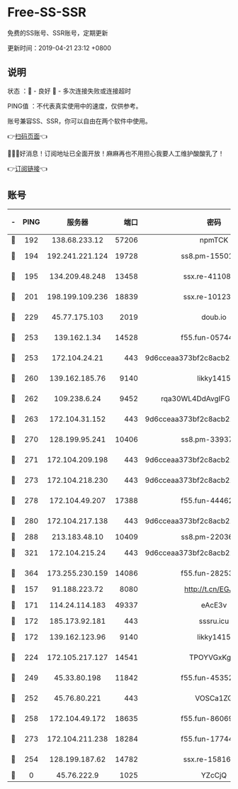 # Free-SS-SSR

免费的SS账号、SSR账号，定期更新

更新时间：2019-04-21 23:12 +0800

## 说明

状态     ：🙂 - 良好 🙁 - 多次连接失败或连接超时

PING值   ：不代表真实使用中的速度，仅供参考。

账号兼容SS、SSR，你可以自由在两个软件中使用。

👉[扫码页面](https://liesauer.github.io/Free-SS-SSR/)👈

🎉🎉🎉好消息！订阅地址已全面开放！麻麻再也不用担心我要人工维护酸酸乳了！

👉[订阅链接](https://www.liesauer.net/yogurt/subscribe?ACCESS_TOKEN=DAYxR3mMaZAsaqUb)👈

## 账号

|-|PING|服务器|端口|密码|加密方式|区域|
|:----:|:----:|:-----:|-----:|:----:|:----:|:----:|
|🙂|192|138.68.233.12|57206|npmTCK|rc4-md5|US|
|🙂|194|192.241.221.124|19728|ss8.pm-15501985|aes-256-cfb|US|
|🙂|195|134.209.48.248|13458|ssx.re-41108917|aes-256-cfb|US|
|🙂|201|198.199.109.236|18839|ssx.re-10123723|aes-256-cfb|US|
|🙂|229|45.77.175.103|2019|doub.io|aes-128-ctr|SG|
|🙂|253|139.162.1.34|14528|f55.fun-05744880|aes-256-cfb|SG|
|🙂|253|172.104.24.21|443|9d6cceaa373bf2c8acb22e60b6a58be6|aes-256-cfb|US|
|🙂|260|139.162.185.76|9140|likky1415|aes-256-cfb|DE|
|🙂|262|109.238.6.24|9452|rqa30WL4DdAvgIFG6Fs3znzTa|aes-256-cfb|FR|
|🙂|263|172.104.31.152|443|9d6cceaa373bf2c8acb22e60b6a58be6|aes-256-cfb|US|
|🙂|270|128.199.95.241|10406|ss8.pm-33937991|aes-256-cfb|SG|
|🙂|271|172.104.209.198|443|9d6cceaa373bf2c8acb22e60b6a58be6|aes-256-cfb|US|
|🙂|273|172.104.218.230|443|9d6cceaa373bf2c8acb22e60b6a58be6|aes-256-cfb|US|
|🙂|278|172.104.49.207|17388|f55.fun-44462258|aes-256-cfb|SG|
|🙂|280|172.104.217.138|443|9d6cceaa373bf2c8acb22e60b6a58be6|aes-256-cfb|US|
|🙂|288|213.183.48.10|10409|ss8.pm-22036959|rc4-md5|RU|
|🙂|321|172.104.215.24|443|9d6cceaa373bf2c8acb22e60b6a58be6|aes-256-cfb|US|
|🙂|364|173.255.230.159|14086|f55.fun-28253939|aes-256-cfb|US|
|🙂|157|91.188.223.72|8080|http://t.cn/EGJIyrl|rc4-md5|RU|
|🙂|171|114.24.114.183|49337|eAcE3v|chacha20-ietf|TW|
|🙂|172|185.173.92.181|443|sssru.icu|rc4-md5|RU|
|🙂|172|139.162.123.96|9140|likky1415|aes-256-cfb|JP|
|🙂|224|172.105.217.127|14541|TPOYVGxKglpi|aes-256-cfb|JP|
|🙂|249|45.33.80.198|11842|f55.fun-45352545|aes-256-cfb|US|
|🙂|252|45.76.80.221|443|VOSCa1ZG|aes-256-cfb|DE|
|🙂|258|172.104.49.172|18635|f55.fun-86069991|aes-256-cfb|SG|
|🙂|273|172.104.211.238|18284|f55.fun-17744307|aes-256-cfb|US|
|🙁|254|128.199.187.62|14782|ssx.re-15816563|aes-256-cfb|SG|
|🙁|0|45.76.222.9|1025|YZcCjQ|rc4-md5|JP|
